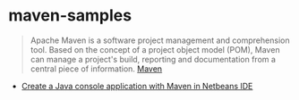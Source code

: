 # maven-samples

>Apache Maven is a software project management and comprehension tool. Based 
>on the concept of a project object model (POM), Maven can manage a project's 
>build, reporting and documentation from a central piece of information.
> [Maven](https://maven.apache.org/)

* [Create a Java console application with Maven in Netbeans IDE](https://www.youtube.com/watch?v=mGmUH-SxFHA)
